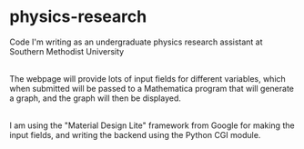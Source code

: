 # physics-research
Code I'm writing as an undergraduate physics research assistant at Southern Methodist University<br/><br/>

The webpage will provide lots of input fields for different variables, which when submitted will be passed to a Mathematica program that will generate a graph, and the graph will then be displayed.<br/><br/>

I am using the "Material Design Lite" framework from Google for making the input fields, and writing the backend using the Python CGI module.